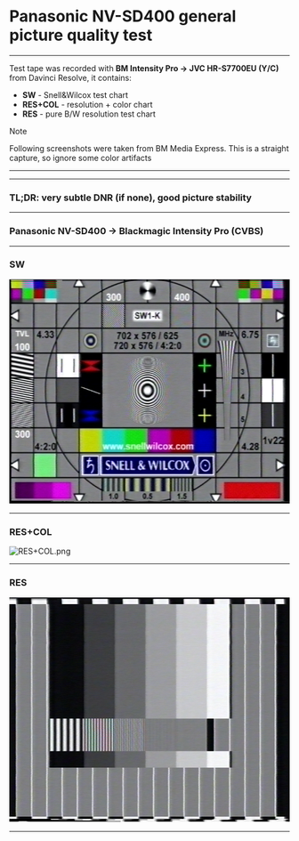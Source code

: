 # Panasonic NV-SD400 general picture quality test

<hr>

Test tape was recorded with **BM Intensity Pro -> JVC HR-S7700EU (Y/C)** from Davinci Resolve, it contains:
* **SW** - Snell&Wilcox test chart
* **RES+COL** - resolution + color chart
* **RES** - pure B/W resolution test chart

> [!NOTE]
> Following screenshots were taken from BM Media Express. This is a straight capture, so ignore some color artifacts

<hr>

<hr>

### TL;DR: very subtle DNR (if none), good picture stability

<hr>

### Panasonic NV-SD400 -> Blackmagic Intensity Pro (CVBS)

<hr>

### SW

![SW.png](SD400_SW.png)

<hr>

### RES+COL

![RES+COL.png](RES%2BCOL.png)

<hr>

### RES

![RES.png](SD400_RES.png)

<hr>

